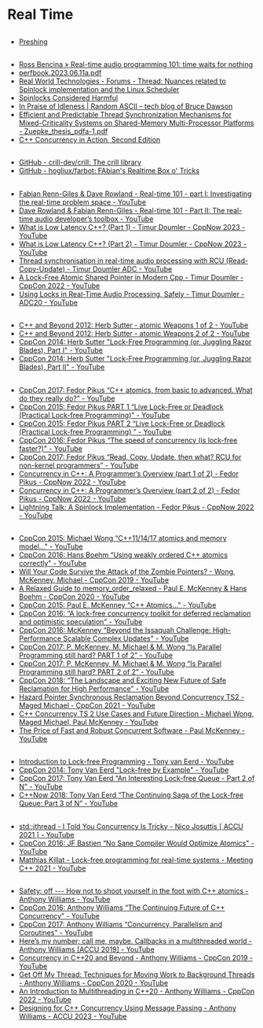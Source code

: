 
# Real Time

## 

- [Preshing](https://forum.juce.com/t/std-atomic-lock-freedom/50436/8)

##

- [Ross Bencina » Real-time audio programming 101: time waits for nothing](http://www.rossbencina.com/code/real-time-audio-programming-101-time-waits-for-nothing)
- [perfbook.2023.06.11a.pdf](https://mirrors.edge.kernel.org/pub/linux/kernel/people/paulmck/perfbook/perfbook.2023.06.11a.pdf)
- [Real World Technologies - Forums - Thread: Nuances related to Spinlock implementation and the Linux Scheduler](https://www.realworldtech.com/forum/?threadid=189711&amp;curpostid=189723)
- [Spinlocks Considered Harmful](https://matklad.github.io/2020/01/02/spinlocks-considered-harmful.html)
- [In Praise of Idleness | Random ASCII – tech blog of Bruce Dawson](https://randomascii.wordpress.com/2012/06/05/in-praise-of-idleness/)
- [Efficient and Predictable Thread Synchronization Mechanisms for Mixed-Criticality Systems on Shared-Memory Multi-Processor Platforms - Zuepke_thesis_pdfa-1.pdf](https://kola.opus.hbz-nrw.de/frontdoor/deliver/index/docId/2140/file/Zuepke_thesis_pdfa-1.pdf)
- [C++ Concurrency in Action, Second Edition](https://www.manning.com/books/c-plus-plus-concurrency-in-action-second-edition)

##

- [GitHub - crill-dev/crill: The crill library](https://github.com/crill-dev/crill)
- [GitHub - hogliux/farbot: FAbian's Realtime Box o' Tricks](https://github.com/hogliux/farbot)

##

- [Fabian Renn-Giles &amp; Dave Rowland - Real-time 101 - part I: Investigating the real-time problem space - YouTube](https://www.youtube.com/watch?v=Q0vrQFyAdWI)
- [Dave Rowland &amp; Fabian Renn-Giles - Real-time 101 - Part II: The real-time audio developer’s toolbox - YouTube](https://www.youtube.com/watch?v=PoZAo2Vikbo)
- [What is Low Latency C++? (Part 1) - Timur Doumler - CppNow 2023 - YouTube](https://www.youtube.com/watch?v=EzmNeAhWqVs)
- [What is Low Latency C++? (Part 2) - Timur Doumler - CppNow 2023 - YouTube](https://www.youtube.com/watch?v=5uIsadq-nyk)
- [Thread synchronisation in real-time audio processing with RCU (Read-Copy-Update) - Timur Doumler ADC - YouTube](https://www.youtube.com/watch?v=7fKxIZOyBCE&amp;t=253s)
- [A Lock-Free Atomic Shared Pointer in Modern Cpp - Timur Doumler - CppCon 2022 - YouTube](https://www.youtube.com/watch?v=gTpubZ8N0no)
- [Using Locks in Real-Time Audio Processing, Safely - Timur Doumler - ADC20 - YouTube](https://www.youtube.com/watch?v=zrWYJ6FdOFQ)

##

- [C++ and Beyond 2012: Herb Sutter - atomic Weapons 1 of 2 - YouTube](https://www.youtube.com/watch?v=A8eCGOqgvH4&amp;themeRefresh=1)
- [C++ and Beyond 2012: Herb Sutter - atomic Weapons 2 of 2 - YouTube](https://www.youtube.com/watch?v=KeLBd2EJLOU)
- [CppCon 2014: Herb Sutter "Lock-Free Programming (or, Juggling Razor Blades), Part I" - YouTube](https://www.youtube.com/watch?v=c1gO9aB9nbs)
- [CppCon 2014: Herb Sutter "Lock-Free Programming (or, Juggling Razor Blades), Part II" - YouTube](https://www.youtube.com/watch?v=CmxkPChOcvw)

##

- [CppCon 2017: Fedor Pikus “C++ atomics, from basic to advanced. What do they really do?” - YouTube](https://www.youtube.com/watch?v=ZQFzMfHIxng)
- [CppCon 2015: Fedor Pikus PART 1 “Live Lock-Free or Deadlock (Practical Lock-free Programming)" - YouTube](https://www.youtube.com/watch?v=lVBvHbJsg5Y)
- [CppCon 2015: Fedor Pikus PART 2 “Live Lock-Free or Deadlock (Practical Lock-free Programming) ” - YouTube](https://www.youtube.com/watch?v=1obZeHnAwz4)
- [CppCon 2016: Fedor Pikus “The speed of concurrency (is lock-free faster?)" - YouTube](https://www.youtube.com/watch?v=9hJkWwHDDxs)
- [CppCon 2017: Fedor Pikus “Read, Copy, Update, then what? RCU for non-kernel programmers” - YouTube](https://www.youtube.com/watch?v=rxQ5K9lo034)
- [Concurrency in C++: A Programmer’s Overview (part 1 of 2) - Fedor Pikus - CppNow 2022 - YouTube](https://www.youtube.com/watch?v=ywJ4cq67-uc)
- [Concurrency in C++: A Programmer’s Overview (part 2 of 2) - Fedor Pikus - CppNow 2022 - YouTube](https://www.youtube.com/watch?v=R0V4xJ9HZpA)
- [Lightning Talk: A Spinlock Implementation - Fedor Pikus - CppNow 2022 - YouTube](https://www.youtube.com/watch?v=rmGJc9PXpuE)

##

- [CppCon 2015: Michael Wong “C++11/14/17 atomics and memory model..." - YouTube](https://www.youtube.com/watch?v=DS2m7T6NKZQ)
- [CppCon 2016: Hans Boehm “Using weakly ordered C++ atomics correctly" - YouTube](https://www.youtube.com/watch?v=M15UKpNlpeM&amp;t=1981s)
- [Will Your Code Survive the Attack of the Zombie Pointers? - Wong, McKenney, Michael - CppCon 2019 - YouTube](https://www.youtube.com/watch?v=7bZQeOGhK84)
- [A Relaxed Guide to memory_order_relaxed - Paul E. McKenney &amp; Hans Boehm - CppCon 2020 - YouTube](https://www.youtube.com/watch?v=cWkUqK71DZ0)
- [CppCon 2015: Paul E. McKenney “C++ Atomics..." - YouTube](https://www.youtube.com/watch?v=ZrNQKpOypqU)
- [CppCon 2016: “A lock-free concurrency toolkit for deferred reclamation and optimistic speculation" - YouTube](https://www.youtube.com/watch?v=uhgrD_B1RhQ)
- [CppCon 2016: McKenney “Beyond the Issaquah Challenge: High-Performance Scalable Complex Updates" - YouTube](https://www.youtube.com/watch?v=qcD2Zj9GgI4)
- [CppCon 2017: P. McKenney, M. Michael &amp; M. Wong “Is Parallel Programming still hard? PART 1 of 2” - YouTube](https://www.youtube.com/watch?v=YM8Xy6oKVQg)
- [CppCon 2017: P. McKenney, M. Michael &amp; M. Wong “Is Parallel Programming still hard? PART 2 of 2” - YouTube](https://www.youtube.com/watch?v=74QjNwYAJ7M)
- [CppCon 2018: “The Landscape and Exciting New Future of Safe Reclamation for High Performance” - YouTube](https://www.youtube.com/watch?v=nvfzQAUpunI)
- [Hazard Pointer Synchronous Reclamation Beyond Concurrency TS2 - Maged Michael - CppCon 2021 - YouTube](https://www.youtube.com/watch?v=lsy8RRq2hHM)
- [C++ Concurrency TS 2 Use Cases and Future Direction - Michael Wong, Maged Michael, Paul McKenney - YouTube](https://www.youtube.com/watch?v=3sO4IrWQPnc)
- [The Price of Fast and Robust Concurrent Software - Paul McKenney - YouTube](https://www.youtube.com/watch?v=_LaRH1gLQEY)

##

- [Introduction to Lock-free Programming - Tony van Eerd - YouTube](https://www.youtube.com/watch?v=RWCadBJ6wTk)
- [CppCon 2014: Tony Van Eerd "Lock-free by Example" - YouTube](https://www.youtube.com/watch?v=Xf35TLFKiO8)
- [CppCon 2017: Tony Van Eerd “An Interesting Lock-free Queue - Part 2 of N” - YouTube](https://www.youtube.com/watch?v=HP2InVqgBFM)
- [C++Now 2018: Tony Van Eerd “The Continuing Saga of the Lock-free Queue: Part 3 of N” - YouTube](https://www.youtube.com/watch?v=mu6XB-WRNxs)

##

- [std::jthread - I Told You Concurrency Is Tricky - Nico Josuttis [ ACCU 2021 ] - YouTube](https://www.youtube.com/watch?v=ln5ERAVXEMY)
- [CppCon 2016: JF Bastien “No Sane Compiler Would Optimize Atomics" - YouTube](https://www.youtube.com/watch?v=IB57wIf9W1k)
- [Matthias Killat - Lock-free programming for real-time systems - Meeting C++ 2021 - YouTube](https://www.youtube.com/watch?v=j2AgjFSFgRc)

##

- [Safety: off --- How not to shoot yourself in the foot with C++ atomics - Anthony Williams - YouTube](https://www.youtube.com/watch?v=ce_2AWH7UJU)
- [CppCon 2016: Anthony Williams “The Continuing Future of C++ Concurrency" - YouTube](https://www.youtube.com/watch?v=FaHJOkOrfNo)
- [CppCon 2017: Anthony Williams “Concurrency, Parallelism and Coroutines” - YouTube](https://www.youtube.com/watch?v=JvHZ_OECOFU)
- [Here’s my number; call me, maybe. Callbacks in a multithreaded world - Anthony Williams [ACCU 2019] - YouTube](https://www.youtube.com/watch?v=7hkqG8i0QaU)
- [Concurrency in C++20 and Beyond - Anthony Williams - CppCon 2019 - YouTube](https://www.youtube.com/watch?v=jozHW_B3D4U)
- [Get Off My Thread: Techniques for Moving Work to Background Threads - Anthony Williams - CppCon 2020 - YouTube](https://www.youtube.com/watch?v=iUKxvEg0zdk)
- [An Introduction to Multithreading in C++20 - Anthony Williams - CppCon 2022 - YouTube](https://www.youtube.com/watch?v=A7sVFJLJM-A)
- [Designing for C++ Concurrency Using Message Passing - Anthony Williams - ACCU 2023 - YouTube](https://www.youtube.com/watch?v=J-z4Mf9u-Sc)
